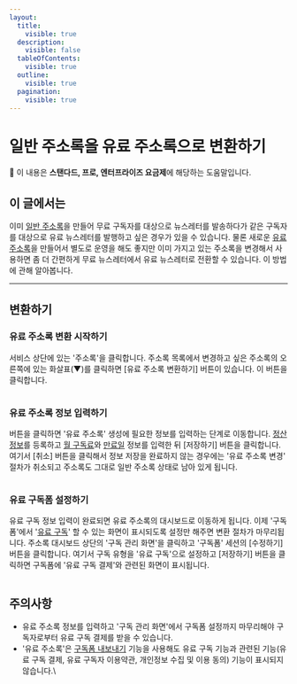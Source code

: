 ```yaml
---
layout:
  title:
    visible: true
  description:
    visible: false
  tableOfContents:
    visible: true
  outline:
    visible: true
  pagination:
    visible: true
---
```


# 일반 주소록을 유료 주소록으로 변환하기

**💬** 이 내용은 **스탠다드, 프로, 엔터프라이즈 요금제**에 해당하는 도움말입니다.

## 이 글에서는

이미 [일반 주소록](broken-reference)을 만들어 무료 구독자를 대상으로 뉴스레터를 발송하다가 같은 구독자를 대상으로 유료 뉴스레터를 발행하고 싶은 경우가 있을 수 있습니다. 물론 새로운 [유료 주소록](https://help.stibee.com/hc/ko/articles/4756469156623)을 만들어서 별도로 운영을 해도 좋지만 이미 가지고 있는 주소록을 변경해서 사용하면 좀 더 간편하게 무료 뉴스레터에서 유료 뉴스레터로 전환할 수 있습니다. 이 방법에 관해 알아봅니다.

***

## 변환하기 <a href="#h_46be80645d" id="h_46be80645d"></a>

### 유료 주소록 변환 시작하기 <a href="#h_8080dad95d" id="h_8080dad95d"></a>

서비스 상단에 있는 '주소록'을 클릭합니다. 주소록 목록에서 변경하고 싶은 주소록의 오른쪽에 있는 화살표(▼)를 클릭하면 \[유료 주소록 변환하기] 버튼이 있습니다. 이 버튼을 클릭합니다.

&#x20;

<figure><img src="https://help.stibee.com/hc/article_attachments/4756462510863" alt=""><figcaption></figcaption></figure>

### 유료 주소록 정보 입력하기 <a href="#h_356c217458" id="h_356c217458"></a>

버튼을 클릭하면 '유료 주소록' 생성에 필요한 정보를 입력하는 단계로 이동합니다. [정산 정보](https://help.stibee.com/hc/ko/articles/4756468940687)를 등록하고 [월 구독료](https://help.stibee.com/hc/ko/articles/4756469156623)와 [만료일](https://help.stibee.com/hc/ko/articles/4756469156623) 정보를 입력한 뒤 \[저장하기] 버튼을 클릭합니다. 여기서 \[취소] 버튼을 클릭해서 정보 저장을 완료하지 않는 경우에는 '유료 주소록 변경' 절차가 취소되고 주소록도 그대로 일반 주소록 상태로 남아 있게 됩니다.

<figure><img src="https://help.stibee.com/hc/article_attachments/4756462544015" alt=""><figcaption></figcaption></figure>

&#x20;

### 유료 구독폼 설정하기 <a href="#h_eac97a6d62" id="h_eac97a6d62"></a>

유료 구독 정보 입력이 완료되면 유료 주소록의 대시보드로 이동하게 됩니다. 이제 '구독폼'에서 '[유료 구독](https://help.stibee.com/hc/ko/articles/4756516930959)' 할 수 있는 화면이 표시되도록 설정만 해주면 변환 절차가 마무리됩니다. 주소록 대시보드 상단의 '구독 관리 화면'을 클릭하고 '구독폼' 세션의 \[수정하기] 버튼을 클릭합니다. 여기서 구독 유형을 '유료 구독'으로 설정하고 \[저장하기] 버튼을 클릭하면 구독폼에 '유료 구독 결제'와 관련된 화면이 표시됩니다.

&#x20;

<figure><img src="https://help.stibee.com/hc/article_attachments/4756456547983" alt=""><figcaption></figcaption></figure>

## 주의사항 <a href="#h_2792b8b57e" id="h_2792b8b57e"></a>

* 유료 주소록 정보를 입력하고 '구독 관리 화면'에서 구독폼 설정까지 마무리해야 구독자로부터 유료 구독 결제를 받을 수 있습니다.
* '유료 주소록'은 [구독폼 내보내기](https://help.stibee.com/hc/ko/articles/4756475522703) 기능을 사용해도 유료 구독 기능과 관련된 기능(유료 구독 결제, 유료 구독자 이용약관, 개인정보 수집 및 이용 동의) 기능이 표시되지 않습니다.\
